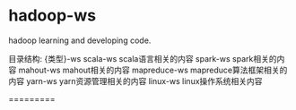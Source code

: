 hadoop-ws
=========

hadoop learning and developing code.

目录结构: {类型}-ws
scala-ws	scala语言相关的内容
spark-ws	spark相关的内容
mahout-ws	mahout相关的内容
mapreduce-ws	mapreduce算法框架相关的内容
yarn-ws		yarn资源管理相关的内容
linux-ws	linux操作系统相关内容

=========

